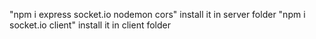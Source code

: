 "npm i express socket.io nodemon cors" install it in server folder
"npm i socket.io client" install it in client folder

